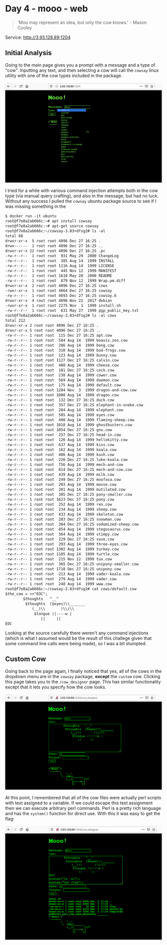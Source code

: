 # Day 4 - mooo - web

> 'Moo may represent an idea, but only the cow knows.' - Mason Cooley

Service: http://3.93.128.89:1204

## Initial Analysis

Going to the main page gives you a prompt with a message and a type of "cow". Inputting any text, and then selecting a cow will call the `cowsay` linux utility with one of the cow types included in the package.

![main page](./images/day4_main_page.png)

I tried for a while with various command injection attempts both in the cow type (via manual query crafting), and also in the message, but had no luck. Without any success I pulled the `cowsay` ubuntu package source to see if I was missing something in the 

```
$ docker run -it ubuntu
root@f7e8a2ab666c:~# apt install cowsay
root@f7e8a2ab666c:~# apt-get source cowsay
root@f7e8a2ab666c:~/cowsay-3.03+dfsg2# ls -al
total 68
drwxr-xr-x  5 root root 4096 Dec 27 16:25 .
drwx------  1 root root 4096 Dec 27 16:25 ..
drwxr-xr-x 22 root root 4096 Dec 27 16:25 .pc
-rw-r--r--  1 root root  931 May 29  2000 ChangeLog
-rw-r--r--  1 root root  385 Aug 14  1999 INSTALL
-rw-r--r--  1 root root 1116 Aug 14  1999 LICENSE
-rw-r--r--  1 root root  445 Nov 12  1999 MANIFEST
-rw-r--r--  1 root root 1610 May 28  2000 README
-rw-r--r--  1 root root  879 Nov 12  1999 Wrap.pm.diff
drwxr-xr-x  2 root root 4096 Dec 27 16:25 cows
-rwxr-xr-x  1 root root 4664 Dec 27 16:25 cowsay
-rw-r--r--  1 root root 4693 Dec 27 16:25 cowsay.6
drwxr-xr-x  4 root root 4096 Nov 22  2017 debian
-rwxr-xr-x  1 root root 2275 Nov  1  1999 install.sh
-rw-r--r--  1 root root  631 May 27  1999 pgp_public_key.txt
root@f7e8a2ab666c:~/cowsay-3.03+dfsg2# ls -al cows
total 212
drwxr-xr-x 2 root root 4096 Dec 27 16:25 .
drwxr-xr-x 5 root root 4096 Dec 27 16:25 ..
-rw-r--r-- 1 root root  115 Dec 27 16:25 apt.cow
-rw-r--r-- 1 root root  584 Aug 14  1999 beavis.zen.cow
-rw-r--r-- 1 root root  286 Aug 14  1999 bong.cow
-rw-r--r-- 1 root root  310 Aug 14  1999 bud-frogs.cow
-rw-r--r-- 1 root root  123 Aug 14  1999 bunny.cow
-rw-r--r-- 1 root root 1127 Dec 27 16:25 calvin.cow
-rw-r--r-- 1 root root  480 Aug 14  1999 cheese.cow
-rw-r--r-- 1 root root  181 Dec 27 16:25 cock.cow
-rw-r--r-- 1 root root  230 Aug 14  1999 cower.cow
-rw-r--r-- 1 root root  569 Aug 14  1999 daemon.cow
-rw-r--r-- 1 root root  175 Aug 14  1999 default.cow
-rw-r--r-- 1 root root 1284 Nov  3  1999 dragon-and-cow.cow
-rw-r--r-- 1 root root 1000 Aug 14  1999 dragon.cow
-rw-r--r-- 1 root root  132 Dec 27 16:25 duck.cow
-rw-r--r-- 1 root root  357 Dec 27 16:25 elephant-in-snake.cow
-rw-r--r-- 1 root root  284 Aug 14  1999 elephant.cow
-rw-r--r-- 1 root root  585 Aug 14  1999 eyes.cow
-rw-r--r-- 1 root root  490 Aug 14  1999 flaming-sheep.cow
-rw-r--r-- 1 root root 1018 Aug 14  1999 ghostbusters.cow
-rw-r--r-- 1 root root 1054 Dec 27 16:25 gnu.cow
-rw-r--r-- 1 root root  257 Dec 27 16:25 head-in.cow
-rw-r--r-- 1 root root  126 Aug 14  1999 hellokitty.cow
-rw-r--r-- 1 root root  637 Aug 14  1999 kiss.cow
-rw-r--r-- 1 root root  162 Aug 14  1999 koala.cow
-rw-r--r-- 1 root root  406 Aug 14  1999 kosh.cow
-rw-r--r-- 1 root root  226 Dec 27 16:25 luke-koala.cow
-rw-r--r-- 1 root root  756 Aug 14  1999 mech-and-cow
-rw-r--r-- 1 root root  814 Dec 27 16:25 mech-and-cow.cow
-rw-r--r-- 1 root root  439 Aug 14  1999 milk.cow
-rw-r--r-- 1 root root  249 Dec 27 16:25 moofasa.cow
-rw-r--r-- 1 root root  203 Aug 14  1999 moose.cow
-rw-r--r-- 1 root root  201 Aug 14  1999 mutilated.cow
-rw-r--r-- 1 root root  305 Dec 27 16:25 pony-smaller.cow
-rw-r--r-- 1 root root 1623 Dec 27 16:25 pony.cow
-rw-r--r-- 1 root root  252 Aug 14  1999 ren.cow
-rw-r--r-- 1 root root  234 Aug 14  1999 sheep.cow
-rw-r--r-- 1 root root  433 Aug 14  1999 skeleton.cow
-rw-r--r-- 1 root root  283 Dec 27 16:25 snowman.cow
-rw-r--r-- 1 root root  384 Dec 27 16:25 sodomized-sheep.cow
-rw-r--r-- 1 root root  854 Aug 14  1999 stegosaurus.cow
-rw-r--r-- 1 root root  364 Aug 14  1999 stimpy.cow
-rw-r--r-- 1 root root  229 Dec 27 16:25 suse.cow
-rw-r--r-- 1 root root  293 Aug 14  1999 three-eyes.cow
-rw-r--r-- 1 root root 1302 Aug 14  1999 turkey.cow
-rw-r--r-- 1 root root 1105 Aug 14  1999 turtle.cow
-rw-r--r-- 1 root root  215 Nov 12  1999 tux.cow
-rw-r--r-- 1 root root  365 Dec 27 16:25 unipony-smaller.cow
-rw-r--r-- 1 root root 1718 Dec 27 16:25 unipony.cow
-rw-r--r-- 1 root root  213 Aug 14  1999 vader-koala.cow
-rw-r--r-- 1 root root  279 Aug 14  1999 vader.cow
-rw-r--r-- 1 root root  248 Aug 14  1999 www.cow
root@f7e8a2ab666c:~/cowsay-3.03+dfsg2# cat cows/default.cow 
$the_cow = <<"EOC";
        $thoughts   ^__^
         $thoughts  ($eyes)\\_______
            (__)\\       )\\/\\
             $tongue ||----w |
                ||     ||
EOC
```

Looking at the source carefully there weren't any command injections (which is what I assumed would be the result of this challege given that some command line calls were being made), so I was a bit stumpted.

## Custom Cow

Going back to the page again, I finally noticed that yes, all of the cows in the dropdown menu are in the `cowsay` package, **except** the `custom` cow. Clicking this page takes you to the `/cow_designer` page. This has similar functionality except that it lets you specify how the cow looks.

![cow designer](./images/day4_cow_designer_page.png)

At this point, I remembered that all of the cow files were actually perl scripts with text assigned to a variable. If we could escape this text assignment then we can execute arbitrary perl commands. Perl is a pretty rich language and has the `system()` function for direct use. With this it was easy to get the flag:

![flag](./images/day4_flag.png)

